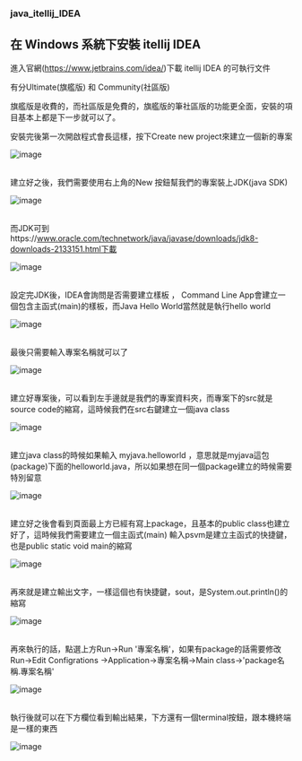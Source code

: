 ### java_itellij_IDEA

## 在 Windows 系統下安裝 itellij IDEA 

進入官網(https://www.jetbrains.com/idea/)下載 itellij IDEA 的可執行文件

有分Ultimate(旗艦版) 和 Community(社區版)

旗艦版是收費的，而社區版是免費的，旗艦版的筆社區版的功能更全面，安裝的項目基本上都是下一步就可以了。

安裝完後第一次開啟程式會長這樣，按下Create new project來建立一個新的專案

![image](https://github.com/leoa12412a/java_itellij_IDEA/blob/master/1.PNG)</br></br>

建立好之後，我們需要使用右上角的New 按鈕幫我們的專案裝上JDK(java SDK)

![image](https://github.com/leoa12412a/java_itellij_IDEA/blob/master/2.PNG)</br></br>

而JDK可到https://www.oracle.com/technetwork/java/javase/downloads/jdk8-downloads-2133151.html下載

![image](https://github.com/leoa12412a/java_itellij_IDEA/blob/master/3.PNG)</br></br>

設定完JDK後，IDEA會詢問是否需要建立樣板 ， Command Line App會建立一個包含主函式(main)的樣板，而Java Hello World當然就是執行hello world

![image](https://github.com/leoa12412a/java_itellij_IDEA/blob/master/4.PNG)</br></br>

最後只需要輸入專案名稱就可以了

![image](https://github.com/leoa12412a/java_itellij_IDEA/blob/master/5.PNG)</br></br>

建立好專案後，可以看到左手邊就是我們的專案資料夾，而專案下的src就是source code的縮寫，這時候我們在src右鍵建立一個java class

![image](https://github.com/leoa12412a/java_itellij_IDEA/blob/master/5.PNG)</br></br>

建立java class的時候如果輸入 myjava.helloworld ，意思就是myjava這包(package)下面的helloworld.java，所以如果想在同一個package建立的時候需要特別留意

![image](https://github.com/leoa12412a/java_itellij_IDEA/blob/master/6.png)</br></br>

建立好之後會看到頁面最上方已經有寫上package，且基本的public class也建立好了，這時候我們需要建立一個主函式(main)
輸入psvm是建立主函式的快捷鍵，也是public static void main的縮寫

![image](https://github.com/leoa12412a/java_itellij_IDEA/blob/master/7.PNG)</br></br>

再來就是建立輸出文字，一樣這個也有快捷鍵，sout，是System.out.println()的縮寫

![image](https://github.com/leoa12412a/java_itellij_IDEA/blob/master/8.png)</br></br>

再來執行的話，點選上方Run->Run '專案名稱'，如果有package的話需要修改Run->Edit Configrations
->Application->專案名稱->Main class->'package名稱.專案名稱'

![image](https://github.com/leoa12412a/java_itellij_IDEA/blob/master/9.png)</br></br>

執行後就可以在下方欄位看到輸出結果，下方還有一個terminal按鈕，跟本機終端是一樣的東西

![image](https://github.com/leoa12412a/java_itellij_IDEA/blob/master/10.png)</br></br>




